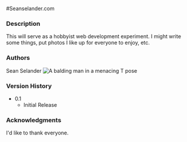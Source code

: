 #Seanselander.com

### Description
This will serve as a hobbyist web development experiment. I might write some things, put photos I like up for everyone to enjoy, etc.

### Authors
Sean Selander
![A balding man in a menacing T pose](https://github.com/seanselander/seanselander.github.io/blob/main/unnamed.jpg?raw=true)

### Version History
* 0.1
    * Initial Release

### Acknowledgments

I'd like to thank everyone.
